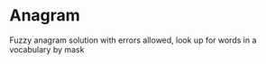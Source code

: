Anagram
=======

Fuzzy anagram solution with errors allowed, look up for words in a vocabulary by mask
